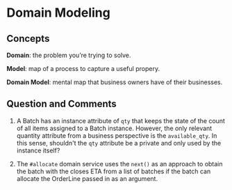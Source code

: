 # Domain Modeling

## Concepts

**Domain**: the problem you’re trying to solve.
  
**Model**: map of a process to capture a useful propery.

**Domain Model**: mental map that business owners have of their businesses.

## Question and Comments

1. A Batch has an instance attribute of `qty` that keeps the state of the
count of all items assigned to a Batch instance. However, the only
relevant quantity attribute from a business perspective is the
`available_qty`. In this sense, shouldn't the `qty` attribute be a private
and only used by the instance itself?

2. The `#allocate` domain service uses the `next()` as an approach to
   obtain the batch with the closes ETA from a list of batches if the
   batch can allocate the OrderLine passed in as an argument. 
